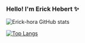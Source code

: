 ### Hello! I'm Erick Hebert ✨

![Erick-hora GitHub stats](https://github-readme-stats.vercel.app/api?username=Erick-hora&show_icons=true&theme=dracula)



[![Top Langs](https://github-readme-stats.vercel.app/api/top-langs/?username=Erick-hora&theme=dracula)](https://github.com/Erick-hora/github-readme-stats)
